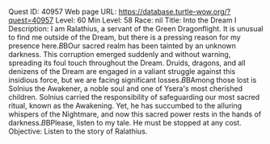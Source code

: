 Quest ID: 40957
Web page URL: https://database.turtle-wow.org/?quest=40957
Level: 60
Min Level: 58
Race: nil
Title: Into the Dream I
Description: I am Ralathius, a servant of the Green Dragonflight. It is unusual to find me outside of the Dream, but there is a pressing reason for my presence here.$B$BOur sacred realm has been tainted by an unknown darkness. This corruption emerged suddenly and without warning, spreading its foul touch throughout the Dream. Druids, dragons, and all denizens of the Dream are engaged in a valiant struggle against this insidious force, but we are facing significant losses.$B$BAmong those lost is Solnius the Awakener, a noble soul and one of Ysera's most cherished children. Solnius carried the responsibility of safeguarding our most sacred ritual, known as the Awakening. Yet, he has succumbed to the alluring whispers of the Nightmare, and now this sacred power rests in the hands of darkness.$B$BPlease, listen to my tale. He must be stopped at any cost.
Objective: Listen to the story of Ralathius.
